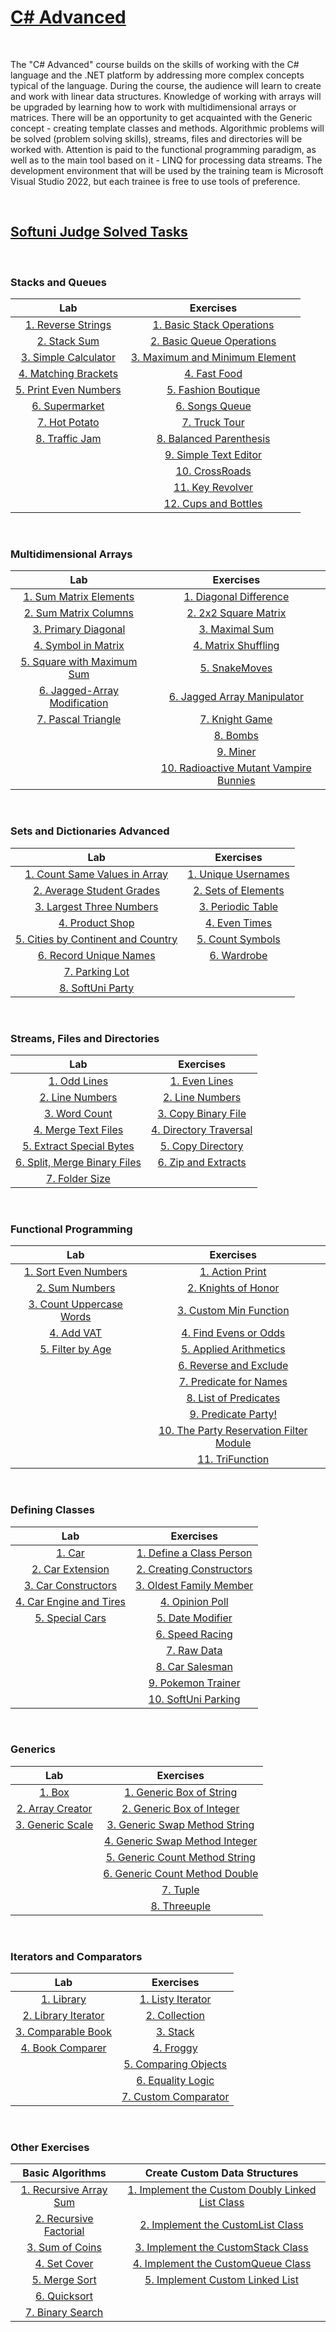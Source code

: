 # [C# Advanced](https://softuni.bg/trainings/3842/csharp-advanced-september-2022)

&nbsp;

The "C# Advanced" course builds on the skills of working with the C# language and the .NET platform by addressing more complex concepts typical of the language. During the course, the audience will learn to create and work with linear data structures. Knowledge of working with arrays will be upgraded by learning how to work with multidimensional arrays or matrices. There will be an opportunity to get acquainted with the Generic concept - creating template classes and methods. Algorithmic problems will be solved (problem solving skills), streams, files and directories will be worked with. Attention is paid to the functional programming paradigm, as well as to the main tool based on it - LINQ for processing data streams. The development environment that will be used by the training team is Microsoft Visual Studio 2022, but each trainee is free to use tools of preference.

&nbsp;

## [Softuni Judge Solved Tasks](https://judge.softuni.org/Contests#!/List/ByCategory/182/CSharp-Advanced-Exercises)

&nbsp;

### Stacks and Queues

| Lab | Exercises | 
| :---: | :---: | 
| [1. Reverse Strings][1]    | [1. Basic Stack Operations][9]       | 
| [2. Stack Sum][2]          | [2. Basic Queue Operations][10]      | 
| [3. Simple Calculator][3]  | [3. Maximum and Minimum Element][11] | 
| [4. Matching Brackets][4]  | [4. Fast Food][12]                   | 
| [5. Print Even Numbers][5] | [5. Fashion Boutique][13]            | 
| [6. Supermarket][6]        | [6. Songs Queue][14]                 |
| [7. Hot Potato][7]         | [7. Truck Tour][15]                  | 
| [8. Traffic Jam][8]        | [8. Balanced Parenthesis][16]        | 
|                            | [9. Simple Text Editor][17]          |
|                            | [10. CrossRoads][18]                 |
|                            | [11. Key Revolver][19]               |
|                            | [12. Cups and Bottles][20]           | 

&nbsp;

### Multidimensional Arrays

| Lab | Exercises | 
| :---: | :---: | 
| [1. Sum Matrix Elements][21]       | [1. Diagonal Difference][28]                 | 
| [2. Sum Matrix Columns][22]        | [2. 2x2 Square Matrix][29]                   | 
| [3. Primary Diagonal][23]          | [3. Maximal Sum][30]                         | 
| [4. Symbol in Matrix][24]          | [4. Matrix Shuffling][31]                    | 
| [5. Square with Maximum Sum][25]   | [5. SnakeMoves][32]                          | 
| [6. Jagged-Array Modification][26] | [6. Jagged Array Manipulator][33]            |
| [7. Pascal Triangle][27]           | [7. Knight Game][34]                         | 
|                                    | [8. Bombs][35]                               | 
|                                    | [9. Miner][36]                               |
|                                    | [10. Radioactive Mutant Vampire Bunnies][37] |

&nbsp;

### Sets and Dictionaries Advanced

| Lab | Exercises | 
| :---: | :---: | 
| [1. Count Same Values in Array][38]      | [1. Unique Usernames][46] | 
| [2. Average Student Grades][39]          | [2. Sets of Elements][47] | 
| [3. Largest Three Numbers][40]           | [3. Periodic Table][48]   | 
| [4. Product Shop][41]                    | [4. Even Times][49]       | 
| [5. Cities by Continent and Country][42] | [5. Count Symbols][50]    | 
| [6. Record Unique Names][43]             | [6. Wardrobe][51]         |
| [7. Parking Lot][44]                     | 
| [8. SoftUni Party][45]                   | 

&nbsp;

### Streams, Files and Directories

| Lab | Exercises | 
| :---: | :---: | 
| [1. Odd Lines][52]                 | [1. Even Lines][59]          | 
| [2. Line Numbers][53]              | [2. Line Numbers][60]        | 
| [3. Word Count][54]                | [3. Copy Binary File][61]    | 
| [4. Merge Text Files][55]          | [4. Directory Traversal][62] | 
| [5. Extract Special Bytes][56]     | [5. Copy Directory][63]      | 
| [6. Split, Merge Binary Files][57] | [6. Zip and Extracts][64]    |
| [7. Folder Size][58]               | 

&nbsp;

### Functional Programming

| Lab | Exercises | 
| :---: | :---: | 
| [1. Sort Even Numbers][65]     | [1. Action Print][70]                         | 
| [2. Sum Numbers][66]           | [2. Knights of Honor][71]                     | 
| [3. Count Uppercase Words][67] | [3. Custom Min Function][72]                  | 
| [4. Add VAT][68]               | [4. Find Evens or Odds][73]                   | 
| [5. Filter by Age][69]         | [5. Applied Arithmetics][74]                  | 
|                                | [6. Reverse and Exclude][75]                  |
|                                | [7. Predicate for Names][76]                  | 
|                                | [8. List of Predicates][77]                   | 
|                                | [9. Predicate Party!][78]                     |
|                                | [10. The Party Reservation Filter Module][79] |
|                                | [11. TriFunction][80]                         |

&nbsp;

### Defining Classes

| Lab | Exercises | 
| :---: | :---: | 
| [1. Car][81]                  | [1. Define a Class Person][86] | 
| [2. Car Extension][82]        | [2. Creating Constructors][87] |
| [3. Car Constructors][83]     | [3. Oldest Family Member][88]  |
| [4. Car Engine and Tires][84] | [4. Opinion Poll][89]          |
| [5. Special Cars][85]         | [5. Date Modifier][90]         |
|                               | [6. Speed Racing][91]          |
|                               | [7. Raw Data][92]              |
|                               | [8. Car Salesman][93]          |
|                               | [9. Pokemon Trainer][94]       |
|                               | [10. SoftUni Parking][95]      | 

&nbsp;

### Generics

| Lab | Exercises | 
| :---: | :---: | 
| [1. Box][96]           | [1. Generic Box of String][99]        | 
| [2. Array Creator][97] | [2. Generic Box of Integer][100]      |
| [3. Generic Scale][98] | [3. Generic Swap Method String][101]  |
|                        | [4. Generic Swap Method Integer][102] |
|                        | [5. Generic Count Method String][103] |
|                        | [6. Generic Count Method Double][104] |
|                        | [7. Tuple][105]                       |
|                        | [8. Threeuple][106]                   |

&nbsp;

### Iterators and Comparators

| Lab | Exercises | 
| :---: | :---: | 
| [1. Library][107]          | [1. Listy Iterator][111]    | 
| [2. Library Iterator][108] | [2. Collection][112]        |
| [3. Comparable Book][109]  | [3. Stack][113]             |
| [4. Book Comparer][110]    | [4. Froggy][114]            |
|                            | [5. Comparing Objects][115] |
|                            | [6. Equality Logic][116]    |
|                            | [7. Custom Comparator][117] |

&nbsp;

### Other Exercises

| Basic Algorithms | Create Custom Data Structures |
| :---: | :---: |  
| [1. Recursive Array Sum][118] | [1. Implement the Custom Doubly Linked List Class][125] | 
| [2. Recursive Factorial][119] | [2. Implement the CustomList Class][126]                | 
| [3. Sum of Coins][120]        | [3. Implement the CustomStack Class][127]               | 
| [4. Set Cover][121]           | [4. Implement the CustomQueue Class][128]               | 
| [5. Merge Sort][122]          | [5. Implement Custom Linked List][129]                  | 
| [6. Quicksort][123]           | 
| [7. Binary Search][124]       | 



[1]: https://github.com/Krasipeace/SoftUni/blob/main/Csharp%20Advanced/1_1_%20Stacks%20and%20Queues%20-%20Lab/1.%20Reverse%20Strings/Program.cs
[2]: https://github.com/Krasipeace/SoftUni/blob/main/Csharp%20Advanced/1_1_%20Stacks%20and%20Queues%20-%20Lab/2.%20Stack%20Sum/Program.cs
[3]: https://github.com/Krasipeace/SoftUni/blob/main/Csharp%20Advanced/1_1_%20Stacks%20and%20Queues%20-%20Lab/3.%20Simple%20Calculator/Program.cs
[4]: https://github.com/Krasipeace/SoftUni/blob/main/Csharp%20Advanced/1_1_%20Stacks%20and%20Queues%20-%20Lab/4.%20Matching%20Brackets/Program.cs
[5]: https://github.com/Krasipeace/SoftUni/blob/main/Csharp%20Advanced/1_1_%20Stacks%20and%20Queues%20-%20Lab/5.%20Print%20Even%20Numbers/Program.cs
[6]: https://github.com/Krasipeace/SoftUni/blob/main/Csharp%20Advanced/1_1_%20Stacks%20and%20Queues%20-%20Lab/6.%20Supermarket/Program.cs
[7]: https://github.com/Krasipeace/SoftUni/blob/main/Csharp%20Advanced/1_1_%20Stacks%20and%20Queues%20-%20Lab/7.%20Hot%20Potato/Program.cs
[8]: https://github.com/Krasipeace/SoftUni/blob/main/Csharp%20Advanced/1_1_%20Stacks%20and%20Queues%20-%20Lab/8.%20Traffic%20Jam/Program.cs
[9]: https://github.com/Krasipeace/SoftUni/blob/main/Csharp%20Advanced/1_2_%20Stacks%20and%20Queues%20-%20Exercises/1.%20Basic%20Stack%20Operations/Program.cs
[10]: https://github.com/Krasipeace/SoftUni/blob/main/Csharp%20Advanced/1_2_%20Stacks%20and%20Queues%20-%20Exercises/2.%20Basic%20Queue%20Operations/Program.cs
[11]: https://github.com/Krasipeace/SoftUni/blob/main/Csharp%20Advanced/1_2_%20Stacks%20and%20Queues%20-%20Exercises/3.%20Maximum%20and%20Minimum%20Element/Program.cs
[12]: https://github.com/Krasipeace/SoftUni/blob/main/Csharp%20Advanced/1_2_%20Stacks%20and%20Queues%20-%20Exercises/4.%20Fast%20Food/Program.cs
[13]: https://github.com/Krasipeace/SoftUni/blob/main/Csharp%20Advanced/1_2_%20Stacks%20and%20Queues%20-%20Exercises/5.%20Fashion%20Boutique/Program.cs
[14]: https://github.com/Krasipeace/SoftUni/blob/main/Csharp%20Advanced/1_2_%20Stacks%20and%20Queues%20-%20Exercises/6.%20Songs%20Queue/Program.cs
[15]: https://github.com/Krasipeace/SoftUni/blob/main/Csharp%20Advanced/1_2_%20Stacks%20and%20Queues%20-%20Exercises/7.%20Truck%20Tour/Program.cs
[16]: https://github.com/Krasipeace/SoftUni/blob/main/Csharp%20Advanced/1_2_%20Stacks%20and%20Queues%20-%20Exercises/8.%20Balanced%20Parenthesis/Program.cs
[17]: https://github.com/Krasipeace/SoftUni/blob/main/Csharp%20Advanced/1_2_%20Stacks%20and%20Queues%20-%20Exercises/9.%20Simple%20Text%20Editor/Program.cs
[18]: https://github.com/Krasipeace/SoftUni/blob/main/Csharp%20Advanced/1_2_%20Stacks%20and%20Queues%20-%20Exercises/10.%20Crossroads/Program.cs
[19]: https://github.com/Krasipeace/SoftUni/blob/main/Csharp%20Advanced/1_2_%20Stacks%20and%20Queues%20-%20Exercises/11.%20Key%20Revolver/Program.cs
[20]: https://github.com/Krasipeace/SoftUni/blob/main/Csharp%20Advanced/1_2_%20Stacks%20and%20Queues%20-%20Exercises/12.%20Cups%20And%20Bottles/Program.cs

[21]: https://github.com/Krasipeace/SoftUni/blob/main/Csharp%20Advanced/2_1_Multidimensional%20Arrays/1.%20Sum%20Matrix%20Elements/Program.cs
[22]: https://github.com/Krasipeace/SoftUni/blob/main/Csharp%20Advanced/2_1_Multidimensional%20Arrays/2.%20Sum%20Matrix%20Columns/Program.cs
[23]: https://github.com/Krasipeace/SoftUni/blob/main/Csharp%20Advanced/2_1_Multidimensional%20Arrays/3.%20Primary%20Diagonal/Program.cs
[24]: https://github.com/Krasipeace/SoftUni/blob/main/Csharp%20Advanced/2_1_Multidimensional%20Arrays/4.%20Symbol%20in%20Matrix/Program.cs
[25]: https://github.com/Krasipeace/SoftUni/blob/main/Csharp%20Advanced/2_1_Multidimensional%20Arrays/5.%20Square%20with%20Maximum%20Sum/Program.cs
[26]: https://github.com/Krasipeace/SoftUni/blob/main/Csharp%20Advanced/2_1_Multidimensional%20Arrays/6.%20Jagged-Array%20Modification/Program.cs
[27]: https://github.com/Krasipeace/SoftUni/blob/main/Csharp%20Advanced/2_1_Multidimensional%20Arrays/7.%20Pascal%20Triangle/Program.cs
[28]: https://github.com/Krasipeace/SoftUni/blob/main/Csharp%20Advanced/2_2_Multidimensional%20Arrays%20-%20Exercises/1.%20Diagonal%20Difference/Program.cs
[29]: https://github.com/Krasipeace/SoftUni/blob/main/Csharp%20Advanced/2_2_Multidimensional%20Arrays%20-%20Exercises/2.%202x2%20Square%20in%20Matrix/Program.cs
[30]: https://github.com/Krasipeace/SoftUni/blob/main/Csharp%20Advanced/2_2_Multidimensional%20Arrays%20-%20Exercises/3.%20Maximal%20Sum/Program.cs
[31]: https://github.com/Krasipeace/SoftUni/blob/main/Csharp%20Advanced/2_2_Multidimensional%20Arrays%20-%20Exercises/4.%20Matrix%20Shuffling/Program.cs
[32]: https://github.com/Krasipeace/SoftUni/blob/main/Csharp%20Advanced/2_2_Multidimensional%20Arrays%20-%20Exercises/5.%20Snake%20Moves/Program.cs
[33]: https://github.com/Krasipeace/SoftUni/blob/main/Csharp%20Advanced/2_2_Multidimensional%20Arrays%20-%20Exercises/6.%20Jagged%20Array%20Manipulator/Program.cs
[34]: https://github.com/Krasipeace/SoftUni/blob/main/Csharp%20Advanced/2_2_Multidimensional%20Arrays%20-%20Exercises/7.%20Knight%20Game/Program.cs
[35]: https://github.com/Krasipeace/SoftUni/blob/main/Csharp%20Advanced/2_2_Multidimensional%20Arrays%20-%20Exercises/8.%20Bombs/Program.cs
[36]: https://github.com/Krasipeace/SoftUni/blob/main/Csharp%20Advanced/2_2_Multidimensional%20Arrays%20-%20Exercises/9.%20Miner/Program.cs
[37]: https://github.com/Krasipeace/SoftUni/blob/main/Csharp%20Advanced/2_2_Multidimensional%20Arrays%20-%20Exercises/10.%20RMV%20Bunnies/Program.cs

[38]: https://github.com/Krasipeace/SoftUni/blob/main/Csharp%20Advanced/3_1_Sets%20and%20Dictionaries%20Advanced/1.%20Count%20Same%20Values%20in%20Array/Program.cs
[39]: https://github.com/Krasipeace/SoftUni/blob/main/Csharp%20Advanced/3_1_Sets%20and%20Dictionaries%20Advanced/2.%20Average%20Student%20Grades/Program.cs
[40]: https://github.com/Krasipeace/SoftUni/blob/main/Csharp%20Advanced/3_1_Sets%20and%20Dictionaries%20Advanced/3.%20Largest%203%20Numbers/Program.cs
[41]: https://github.com/Krasipeace/SoftUni/blob/main/Csharp%20Advanced/3_1_Sets%20and%20Dictionaries%20Advanced/3.%20Product%20Shop/Program.cs
[42]: https://github.com/Krasipeace/SoftUni/blob/main/Csharp%20Advanced/3_1_Sets%20and%20Dictionaries%20Advanced/4.%20Cities%20by%20Continent%20and%20Country/Program.cs
[43]: https://github.com/Krasipeace/SoftUni/blob/main/Csharp%20Advanced/3_1_Sets%20and%20Dictionaries%20Advanced/6.%20Record%20Unique%20Names/Program.cs
[44]: https://github.com/Krasipeace/SoftUni/blob/main/Csharp%20Advanced/3_1_Sets%20and%20Dictionaries%20Advanced/7.%20Parking%20Lot/Program.cs
[45]: https://github.com/Krasipeace/SoftUni/blob/main/Csharp%20Advanced/3_1_Sets%20and%20Dictionaries%20Advanced/8.%20SoftUni%20Party/Program.cs
[46]: https://github.com/Krasipeace/SoftUni/blob/main/Csharp%20Advanced/3_2_Sets%20And%20Dictionaries%20Adv%20-%20Exercises/1.%20Unique%20Usernames/Program.cs
[47]: https://github.com/Krasipeace/SoftUni/blob/main/Csharp%20Advanced/3_2_Sets%20And%20Dictionaries%20Adv%20-%20Exercises/2.%20Sets%20of%20Elements/Program.cs
[48]: https://github.com/Krasipeace/SoftUni/blob/main/Csharp%20Advanced/3_2_Sets%20And%20Dictionaries%20Adv%20-%20Exercises/3.%20Periodic%20Table/Program.cs
[49]: https://github.com/Krasipeace/SoftUni/blob/main/Csharp%20Advanced/3_2_Sets%20And%20Dictionaries%20Adv%20-%20Exercises/4.%20Even%20Times/Program.cs
[50]: https://github.com/Krasipeace/SoftUni/blob/main/Csharp%20Advanced/3_2_Sets%20And%20Dictionaries%20Adv%20-%20Exercises/5.%20Count%20Symbols/Program.cs
[51]: https://github.com/Krasipeace/SoftUni/blob/main/Csharp%20Advanced/3_2_Sets%20And%20Dictionaries%20Adv%20-%20Exercises/6.%20Wardrobe/Program.cs

[52]: https://github.com/Krasipeace/SoftUni/blob/main/Csharp%20Advanced/4_1_Streams%20Files%20and%20Directories/OddLines/OddLines.cs
[53]: https://github.com/Krasipeace/SoftUni/blob/main/Csharp%20Advanced/4_1_Streams%20Files%20and%20Directories/LineNumbers/LineNumbers.cs
[54]: https://github.com/Krasipeace/SoftUni/blob/main/Csharp%20Advanced/4_1_Streams%20Files%20and%20Directories/WordCount/WordCount.cs
[55]: https://github.com/Krasipeace/SoftUni/blob/main/Csharp%20Advanced/4_1_Streams%20Files%20and%20Directories/MergeFiles/MergeFiles.cs
[56]: https://github.com/Krasipeace/SoftUni/blob/main/Csharp%20Advanced/4_1_Streams%20Files%20and%20Directories/ExtractSpecialBytes/ExtractSpecialBytes.cs
[57]: https://github.com/Krasipeace/SoftUni/blob/main/Csharp%20Advanced/4_1_Streams%20Files%20and%20Directories/SplitMergeBinaryFile/SplitMergeBinaryFile.cs
[58]: https://github.com/Krasipeace/SoftUni/blob/main/Csharp%20Advanced/4_1_Streams%20Files%20and%20Directories/FolderSize/FolderSize.cs
[59]: https://github.com/Krasipeace/SoftUni/blob/main/Csharp%20Advanced/4_2_Streams%20Files%20and%20Directories%20-%20Exercises/EvenLines/EvenLines.cs
[60]: https://github.com/Krasipeace/SoftUni/blob/main/Csharp%20Advanced/4_2_Streams%20Files%20and%20Directories%20-%20Exercises/LineNumbers/LineNumbers.cs
[61]: https://github.com/Krasipeace/SoftUni/blob/main/Csharp%20Advanced/4_2_Streams%20Files%20and%20Directories%20-%20Exercises/CopyBinaryFile/CopyBinaryFile.cs
[62]: https://github.com/Krasipeace/SoftUni/blob/main/Csharp%20Advanced/4_2_Streams%20Files%20and%20Directories%20-%20Exercises/DirectoryTraversal/DirectoryTraversal.cs
[63]: https://github.com/Krasipeace/SoftUni/blob/main/Csharp%20Advanced/4_2_Streams%20Files%20and%20Directories%20-%20Exercises/CopyDirectory/CopyDirectory.cs
[64]: https://github.com/Krasipeace/SoftUni/blob/main/Csharp%20Advanced/4_2_Streams%20Files%20and%20Directories%20-%20Exercises/ZipAndExtract/ZipAndExtract%20.cs

[65]: https://github.com/Krasipeace/SoftUni/blob/main/Csharp%20Advanced/5_1_Functional%20Programming%20-%20Lab/1.%20Sort%20Even%20Numbers/Program.cs
[66]: https://github.com/Krasipeace/SoftUni/blob/main/Csharp%20Advanced/5_1_Functional%20Programming%20-%20Lab/2.%20Sum%20Numbers/Program.cs
[67]: https://github.com/Krasipeace/SoftUni/blob/main/Csharp%20Advanced/5_1_Functional%20Programming%20-%20Lab/3.%20Count%20Uppercase%20Words/Program.cs
[68]: https://github.com/Krasipeace/SoftUni/blob/main/Csharp%20Advanced/5_1_Functional%20Programming%20-%20Lab/4.%20Add%20VAT/Program.cs
[69]: https://github.com/Krasipeace/SoftUni/blob/main/Csharp%20Advanced/5_1_Functional%20Programming%20-%20Lab/5.%20Filter%20by%20Age/Program.cs
[70]: https://github.com/Krasipeace/SoftUni/blob/main/Csharp%20Advanced/5_2_Functional%20Programming%20-%20Exercise/1.%20Action%20Point/Program.cs
[71]: https://github.com/Krasipeace/SoftUni/blob/main/Csharp%20Advanced/5_2_Functional%20Programming%20-%20Exercise/2.%20Knights%20of%20Honor/Program.cs
[72]: https://github.com/Krasipeace/SoftUni/blob/main/Csharp%20Advanced/5_2_Functional%20Programming%20-%20Exercise/3.%20Custom%20Min%20Function/Program.cs
[73]: https://github.com/Krasipeace/SoftUni/blob/main/Csharp%20Advanced/5_2_Functional%20Programming%20-%20Exercise/4.%20Find%20Even%20or%20Odds/Program.cs
[74]: https://github.com/Krasipeace/SoftUni/blob/main/Csharp%20Advanced/5_2_Functional%20Programming%20-%20Exercise/5.%20Applied%20Arithmetics/Program.cs
[75]: https://github.com/Krasipeace/SoftUni/blob/main/Csharp%20Advanced/5_2_Functional%20Programming%20-%20Exercise/6.%20Reverse%20and%20Exclude/Program.cs
[76]: https://github.com/Krasipeace/SoftUni/blob/main/Csharp%20Advanced/5_2_Functional%20Programming%20-%20Exercise/7.%20Predicate%20For%20Names/Program.cs
[77]: https://github.com/Krasipeace/SoftUni/blob/main/Csharp%20Advanced/5_2_Functional%20Programming%20-%20Exercise/8.%20List%20of%20Predicates/Program.cs
[78]: https://github.com/Krasipeace/SoftUni/blob/main/Csharp%20Advanced/5_2_Functional%20Programming%20-%20Exercise/9.%20Predicate%20Party/Program.cs
[79]: https://github.com/Krasipeace/SoftUni/blob/main/Csharp%20Advanced/5_2_Functional%20Programming%20-%20Exercise/10.ThePartyReservationFilterModule/Program.cs
[80]: https://github.com/Krasipeace/SoftUni/blob/main/Csharp%20Advanced/5_2_Functional%20Programming%20-%20Exercise/11.%20TriFunction/Program.cs

[81]: https://github.com/Krasipeace/SoftUni/tree/main/Csharp%20Advanced/6_1_Defining%20Classes/1.%20Car
[82]: https://github.com/Krasipeace/SoftUni/tree/main/Csharp%20Advanced/6_1_Defining%20Classes/2.%20Car%20Extension
[83]: https://github.com/Krasipeace/SoftUni/tree/main/Csharp%20Advanced/6_1_Defining%20Classes/3.%20Car%20Constructors
[84]: https://github.com/Krasipeace/SoftUni/tree/main/Csharp%20Advanced/6_1_Defining%20Classes/4.%20Car%20Engine%20And%20Tires
[85]: https://github.com/Krasipeace/SoftUni/tree/main/Csharp%20Advanced/6_1_Defining%20Classes/5.%20Special%20Cars
[86]: https://github.com/Krasipeace/SoftUni/blob/main/Csharp%20Advanced/6_2_Defining%20Classes%20-%20Exercises/1.%20Define%20a%20class%20Person/Program.cs
[87]: https://github.com/Krasipeace/SoftUni/blob/main/Csharp%20Advanced/6_2_Defining%20Classes%20-%20Exercises/2.%20Creating%20Constructors/Program.cs
[88]: https://github.com/Krasipeace/SoftUni/tree/main/Csharp%20Advanced/6_2_Defining%20Classes%20-%20Exercises/3.%20Oldest%20Family%20Member
[89]: https://github.com/Krasipeace/SoftUni/tree/main/Csharp%20Advanced/6_2_Defining%20Classes%20-%20Exercises/4.%20Opinion%20Poll
[90]: https://github.com/Krasipeace/SoftUni/tree/main/Csharp%20Advanced/6_2_Defining%20Classes%20-%20Exercises/5.%20Date%20Modifier
[91]: https://github.com/Krasipeace/SoftUni/tree/main/Csharp%20Advanced/6_2_Defining%20Classes%20-%20Exercises/6.SpeedRacing
[92]: https://github.com/Krasipeace/SoftUni/tree/main/Csharp%20Advanced/6_2_Defining%20Classes%20-%20Exercises/7.RawData
[93]: https://github.com/Krasipeace/SoftUni/tree/main/Csharp%20Advanced/6_2_Defining%20Classes%20-%20Exercises/8.CarSalesman
[94]: https://github.com/Krasipeace/SoftUni/tree/main/Csharp%20Advanced/6_2_Defining%20Classes%20-%20Exercises/9.PokemonTrainer
[95]: https://github.com/Krasipeace/SoftUni/tree/main/Csharp%20Advanced/6_2_Defining%20Classes%20-%20Exercises/10.SoftUniParking
	  
[96]: https://github.com/Krasipeace/SoftUni/tree/main/Csharp%20Advanced/7_1_Generics%20-%20Lab/1.Box
[97]: https://github.com/Krasipeace/SoftUni/tree/main/Csharp%20Advanced/7_1_Generics%20-%20Lab/2.Array%20Creator
[98]: https://github.com/Krasipeace/SoftUni/tree/main/Csharp%20Advanced/7_1_Generics%20-%20Lab/3.Generic%20Scale
[99]: https://github.com/Krasipeace/SoftUni/tree/main/Csharp%20Advanced/7_2_Generics%20-%20Exercise/1.GenericBoxOfString
[100]: https://github.com/Krasipeace/SoftUni/tree/main/Csharp%20Advanced/7_2_Generics%20-%20Exercise/2.GenericBoxofInteger
[101]: https://github.com/Krasipeace/SoftUni/tree/main/Csharp%20Advanced/7_2_Generics%20-%20Exercise/3.GenericSwapMethodString
[102]: https://github.com/Krasipeace/SoftUni/tree/main/Csharp%20Advanced/7_2_Generics%20-%20Exercise/4.GenericSwapMethodIntegers
[103]: https://github.com/Krasipeace/SoftUni/tree/main/Csharp%20Advanced/7_2_Generics%20-%20Exercise/5.GenericCountMethodStrings
[104]: https://github.com/Krasipeace/SoftUni/tree/main/Csharp%20Advanced/7_2_Generics%20-%20Exercise/6.GenericCountMethodDoubles
[105]: https://github.com/Krasipeace/SoftUni/tree/main/Csharp%20Advanced/7_2_Generics%20-%20Exercise/7.Tuple
[106]: https://github.com/Krasipeace/SoftUni/tree/main/Csharp%20Advanced/7_2_Generics%20-%20Exercise/8.Threeuple
	   
[107]: https://github.com/Krasipeace/SoftUni/tree/main/Csharp%20Advanced/8_1_IteratorsAndComparators/1.Library
[108]: https://github.com/Krasipeace/SoftUni/tree/main/Csharp%20Advanced/8_1_IteratorsAndComparators/2.LibraryIterator
[109]: https://github.com/Krasipeace/SoftUni/tree/main/Csharp%20Advanced/8_1_IteratorsAndComparators/3.ComparableBook
[110]: https://github.com/Krasipeace/SoftUni/tree/main/Csharp%20Advanced/8_1_IteratorsAndComparators/4.BookComparer
[111]: https://github.com/Krasipeace/SoftUni/tree/main/Csharp%20Advanced/8_2_IteratorsAndComparators/1.ListyIterator
[112]: https://github.com/Krasipeace/SoftUni/tree/main/Csharp%20Advanced/8_2_IteratorsAndComparators/2.Collection
[113]: https://github.com/Krasipeace/SoftUni/tree/main/Csharp%20Advanced/8_2_IteratorsAndComparators/3.Stack
[114]: https://github.com/Krasipeace/SoftUni/tree/main/Csharp%20Advanced/8_2_IteratorsAndComparators/4.Froggy
[115]: https://github.com/Krasipeace/SoftUni/tree/main/Csharp%20Advanced/8_2_IteratorsAndComparators/5.ComparingObjects
[116]: https://github.com/Krasipeace/SoftUni/tree/main/Csharp%20Advanced/8_2_IteratorsAndComparators/6.EqualityLogic
[117]: https://github.com/Krasipeace/SoftUni/blob/main/Csharp%20Advanced/8_2_IteratorsAndComparators/7.CustomComparator/Program.cs
	   
[118]: https://github.com/Krasipeace/SoftUni/blob/main/Csharp%20Advanced/9_1_Basic%20Algorithms/1.%20Recursive%20Array%20Sum/Program.cs
[119]: https://github.com/Krasipeace/SoftUni/blob/main/Csharp%20Advanced/9_1_Basic%20Algorithms/2.%20Recursive%20Factorial/Program.cs
[120]: https://github.com/Krasipeace/SoftUni/blob/main/Csharp%20Advanced/9_1_Basic%20Algorithms/SumOfCoins/StartUp.cs
[121]: https://github.com/Krasipeace/SoftUni/blob/main/Csharp%20Advanced/9_1_Basic%20Algorithms/SetCover/StartUp.cs
[122]: https://github.com/Krasipeace/SoftUni/blob/main/Csharp%20Advanced/9_1_Basic%20Algorithms/5.MergeSort/Program.cs
[123]: https://github.com/Krasipeace/SoftUni/blob/main/Csharp%20Advanced/9_1_Basic%20Algorithms/6.%20Quick%20Sort/Program.cs
[124]: https://github.com/Krasipeace/SoftUni/blob/main/Csharp%20Advanced/9_1_Basic%20Algorithms/7.%20Binary%20Search/Program.cs
[125]: https://github.com/Krasipeace/SoftUni/tree/main/Csharp%20Advanced/9_2_ImplementingLinkedList/CustomDoublyLinkedList
[126]: https://github.com/Krasipeace/SoftUni/tree/main/Csharp%20Advanced/9_3_ImplementingStackAndQueue/1.ImplementingCustomListClass
[127]: https://github.com/Krasipeace/SoftUni/tree/main/Csharp%20Advanced/9_3_ImplementingStackAndQueue/2.ImplementingCustomStackClass
[128]: https://github.com/Krasipeace/SoftUni/tree/main/Csharp%20Advanced/9_3_ImplementingStackAndQueue/3.ImplementingCustomQueueClass
[129]: https://github.com/Krasipeace/SoftUni/tree/main/Csharp%20Advanced/9_3_ImplementingStackAndQueue/1.ImplementingCustomListClass

